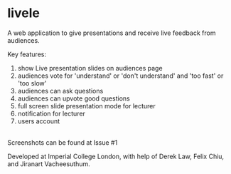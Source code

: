 # livele
A web application to give presentations and receive live feedback from audiences.

Key features: 
1. show Live presentation slides on audiences page <br />
2. audiences vote for 'understand' or 'don't understand' and 'too fast' or 'too slow' <br />
3. audiences can ask questions <br />
4. audiences can upvote good questions <br />
5. full screen slide presentation mode for lecturer <br />
6. notification for lecturer <br />
7. users account <br />

<br />
Screenshots can be found at Issue #1
<br />

Developed at Imperial College London, with help of Derek Law, Felix Chiu, and Jiranart Vacheesuthum.

